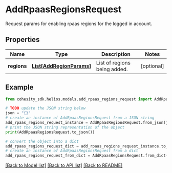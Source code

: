 # AddRpaasRegionsRequest

Request params for enabling rpaas regions for the logged in account.

## Properties

Name | Type | Description | Notes
------------ | ------------- | ------------- | -------------
**regions** | [**List[AddRegionParams]**](AddRegionParams.md) | List of regions being added. | [optional] 

## Example

```python
from cohesity_sdk.helios.models.add_rpaas_regions_request import AddRpaasRegionsRequest

# TODO update the JSON string below
json = "{}"
# create an instance of AddRpaasRegionsRequest from a JSON string
add_rpaas_regions_request_instance = AddRpaasRegionsRequest.from_json(json)
# print the JSON string representation of the object
print(AddRpaasRegionsRequest.to_json())

# convert the object into a dict
add_rpaas_regions_request_dict = add_rpaas_regions_request_instance.to_dict()
# create an instance of AddRpaasRegionsRequest from a dict
add_rpaas_regions_request_from_dict = AddRpaasRegionsRequest.from_dict(add_rpaas_regions_request_dict)
```
[[Back to Model list]](../README.md#documentation-for-models) [[Back to API list]](../README.md#documentation-for-api-endpoints) [[Back to README]](../README.md)


